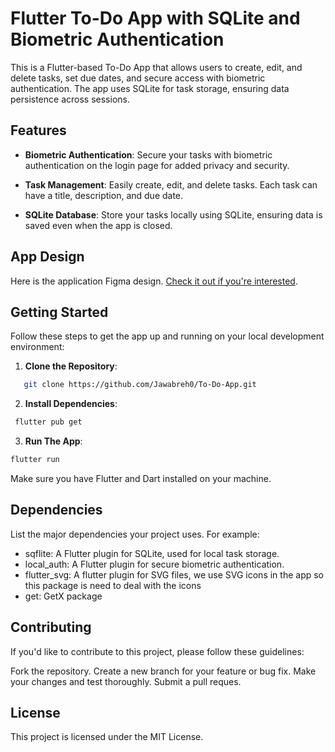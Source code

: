 # Flutter To-Do App with SQLite and Biometric Authentication

This is a Flutter-based To-Do App that allows users to create, edit, and delete tasks, set due dates, and secure access with biometric authentication. The app uses SQLite for task storage, ensuring data persistence across sessions.

## Features

- **Biometric Authentication**: Secure your tasks with biometric authentication on the login page for added privacy and security.

- **Task Management**: Easily create, edit, and delete tasks. Each task can have a title, description, and due date.

- **SQLite Database**: Store your tasks locally using SQLite, ensuring data is saved even when the app is closed.

## App Design

Here is the application Figma design. [Check it out if you're interested](https://www.figma.com/file/7qccpxvr08wUB6XkfIeUa1/pcnc-todo-task?type=design&node-id=0-1&mode=design&t=ZeV0vFZOB5QkT18I-0).


## Getting Started

Follow these steps to get the app up and running on your local development environment:

1. **Clone the Repository**:

```bash
   git clone https://github.com/Jawabreh0/To-Do-App.git
```
2. **Install Dependencies**: 
 ```bash
  flutter pub get
 ```
3. **Run The App**:
  ```bash
  flutter run
 ```
Make sure you have Flutter and Dart installed on your machine.

## Dependencies
List the major dependencies your project uses. For example:

- sqflite: A Flutter plugin for SQLite, used for local task storage.
- local_auth: A Flutter plugin for secure biometric authentication.
- flutter_svg: A flutter plugin for SVG files, we use SVG icons in the app so this package is need to deal with the icons 
- get: GetX package 

## Contributing
If you'd like to contribute to this project, please follow these guidelines:

Fork the repository.
Create a new branch for your feature or bug fix.
Make your changes and test thoroughly.
Submit a pull reques.

## License
This project is licensed under the MIT License.

